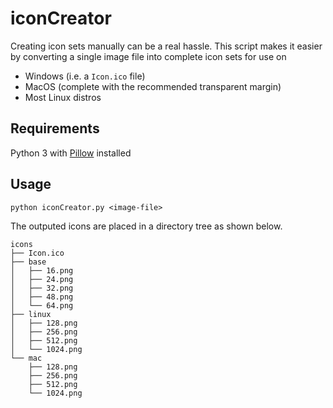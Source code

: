 # iconCreator
Creating icon sets manually can be a real hassle. This script makes it easier by converting a single image file into complete icon sets for use on
- Windows (i.e. a `Icon.ico` file)
- MacOS (complete with the recommended transparent margin)
- Most Linux distros

## Requirements
Python 3 with [Pillow](https://pillow.readthedocs.io/en/stable/) installed

## Usage
```
python iconCreator.py <image-file>
```
The outputed icons are placed in a directory tree as shown below. 
```
icons
├── Icon.ico
├── base
│   ├── 16.png
│   ├── 24.png
│   ├── 32.png
│   ├── 48.png
│   └── 64.png
├── linux
│   ├── 128.png
│   ├── 256.png
│   ├── 512.png
│   └── 1024.png
└── mac
    ├── 128.png
    ├── 256.png
    ├── 512.png
    └── 1024.png
```
